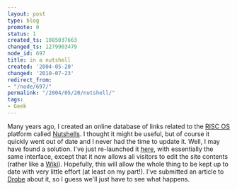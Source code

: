 ```yaml
---
layout: post
type: blog
promote: 0
status: 1
created_ts: 1085037663
changed_ts: 1279903479
node_id: 697
title: in a nutshell
created: '2004-05-20'
changed: '2010-07-23'
redirect_from:
- "/node/697/"
permalink: "/2004/05/20/nutshell/"
tags:
- Geek
---
```

Many years ago, I created an online database of links related to the [RISC OS](http://www.riscos.com/) platform called [Nutshells](http://anjackson.net/cgi-bin/nutshells.pl).  I thought it might be useful, but of course it quickly went out of date and I never had the time to update it.  Well, I may have found a solution.  I've just re-launched it [here](http://anjackson.net/cgi-bin/nutshells.pl), with essentially the same interface, except that it now allows all visitors to edit the site contents (rather like a [Wiki](http://c2.com/cgi/wiki)).  Hopefully, this will allow the whole thing to be kept up to date with very little effort (at least on my part!).  I've submitted an article to [Drobe](http://www.drobe.co.uk/) about it, so I guess we'll just have to see what happens.
